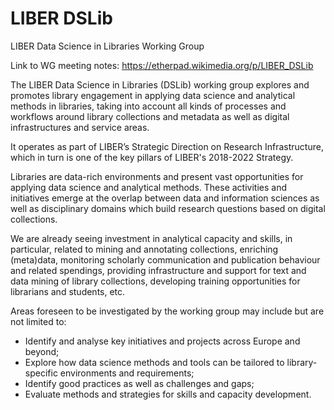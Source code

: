 # LIBER DSLib 

LIBER Data Science in Libraries Working Group

Link to WG meeting notes: https://etherpad.wikimedia.org/p/LIBER_DSLib

The LIBER Data Science in Libraries (DSLib) working group explores and promotes library engagement in applying data science and analytical methods in libraries, taking into account all kinds of processes and workflows around library collections and metadata as well as digital infrastructures and service areas.

It operates as part of LIBER’s Strategic Direction on Research Infrastructure, which in turn is one of the key pillars of LIBER's 2018-2022 Strategy.

Libraries are data-rich environments and present vast opportunities for applying data science and analytical methods. These activities and initiatives emerge at the overlap between data and information sciences as well as disciplinary domains which build research questions based on digital collections.

We are already seeing investment in analytical capacity and skills, in particular, related to mining and annotating collections, enriching (meta)data, monitoring scholarly communication and publication behaviour and related spendings, providing infrastructure and support for text and data mining of library collections, developing training opportunities for librarians and students, etc.

Areas foreseen to be investigated by the working group may include but are not limited to:

* Identify and analyse key initiatives and projects across Europe and beyond;
* Explore how data science methods and tools can be tailored to library-specific environments and requirements;
* Identify good practices as well as challenges and gaps;
* Evaluate methods and strategies for skills and capacity development.

